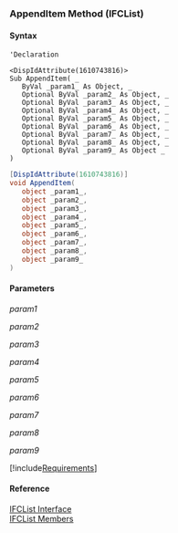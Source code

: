 ﻿### AppendItem Method (IFCList)

#### Syntax

```vbnet
'Declaration

<DispIdAttribute(1610743816)>
Sub AppendItem( _
   ByVal _param1_ As Object, _
   Optional ByVal _param2_ As Object, _
   Optional ByVal _param3_ As Object, _
   Optional ByVal _param4_ As Object, _
   Optional ByVal _param5_ As Object, _
   Optional ByVal _param6_ As Object, _
   Optional ByVal _param7_ As Object, _
   Optional ByVal _param8_ As Object, _
   Optional ByVal _param9_ As Object _
) 
```

```csharp
[DispIdAttribute(1610743816)]
void AppendItem( 
   object _param1_,
   object _param2_,
   object _param3_,
   object _param4_,
   object _param5_,
   object _param6_,
   object _param7_,
   object _param8_,
   object _param9_
)
```

#### Parameters

_param1_

_param2_

_param3_

_param4_

_param5_

_param6_

_param7_

_param8_

_param9_

[!include[Requirements](../partials/requirements.md)]

#### Reference

[IFCList Interface](FChoice.Foundation.Clarify.Compatibility~FChoice.Foundation.Clarify.Compatibility.IFCList.md)  
[IFCList Members](FChoice.Foundation.Clarify.Compatibility~FChoice.Foundation.Clarify.Compatibility.IFCList_members.md)